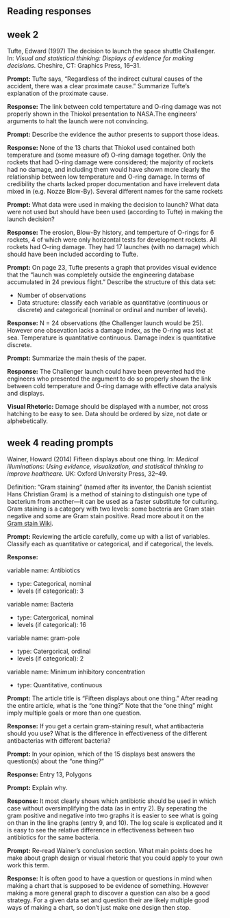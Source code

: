 
## Reading responses

## week 2

Tufte, Edward (1997) The decision to launch the space shuttle
Challenger. In: *Visual and statistical thinking: Displays of evidence
for making decisions.* Cheshire, CT: Graphics Press, 16–31.

**Prompt:** Tufte says, “Regardless of the indirect cultural causes of
the accident, there was a clear proximate cause.” Summarize Tufte’s
explanation of the proximate cause.

**Response:** The link between cold tempertature and O-ring damage was
not properly shown in the Thiokol presentation to NASA.The engineers’
arguments to halt the launch were not convincing.

**Prompt:** Describe the evidence the author presents to support those
ideas.

**Response:** None of the 13 charts that Thiokol used contained both
temperature and (some measure of) O-ring damage together. Only the
rockets that had O-ring damage were considered; the majority of rockets
had no damage, and including them would have shown more clearly the
relationship between low temperature and O-ring damage. In terms of
credibility the charts lacked proper documentation and have irrelevent
data mixed in (e.g. Nozze Blow-By). Several different names for the same
rockets

**Prompt:** What data were used in making the decision to launch? What
data were not used but should have been used (according to Tufte) in
making the launch decision?

**Response:** The erosion, Blow-By history, and temperture of O-rings
for 6 rockets, 4 of which were only horizontal tests for development
rockets. All rockets had O-ring damage. They had 17 launches (with no
damage) which should have been included according to Tufte.

**Prompt:** On page 23, Tufte presents a graph that provides visual
evidence that the “launch was completely outside the engineering
database accumulated in 24 previous flight.” Describe the structure of
this data set:

  - Number of observations
  - Data structure: classify each variable as quantitative (continuous
    or discrete) and categorical (nominal or ordinal and number of
    levels).

**Response:** N = 24 observations (the Challenger launch would be 25).
However one obsevation lacks a damage index, as the O-ring was lost at
sea. Temperature is quantitative continuous. Damage index is
quantitative discrete.

**Prompt:** Summarize the main thesis of the paper.

**Response:** The Challenger launch could have been prevented had the
engineers who presented the argument to do so properly shown the link
between cold temperature and O-ring damage with effective data analysis
and displays.

**Visual Rhetoric:** Damage should be displayed with a number, not cross
hatching to be easy to see. Data should be ordered by size, not date or
alphebetically.

## week 4 reading prompts

Wainer, Howard (2014) Fifteen displays about one thing. In: *Medical
illuminations: Using evidence, visualization, and statistical thinking
to improve healthcare.* UK: Oxford University Press, 32–49.

Definition: “Gram staining” (named after its inventor, the Danish
scientist Hans Christian Gram) is a method of staining to distinguish
one type of bacterium from another—it can be used as a faster substitute
for culturing. Gram staining is a category with two levels: some
bacteria are Gram stain negative and some are Gram stain positive. Read
more about it on the  
[Gram stain Wiki](https://en.wikipedia.org/wiki/Gram_stain).

**Prompt:** Reviewing the article carefully, come up with a list of
variables. Classify each as quantitative or categorical, and if
categorical, the levels.

**Response:**

variable name: Antibiotics

  - type: Categorical, nominal
  - levels (if categorical): 3

variable name: Bacteria

  - type: Catergorical, nominal
  - levels (if categorical): 16

variable name: gram-pole

  - type: Catergorical, ordinal
  - levels (if categorical): 2

variable name: Minimum inhibitory concentration

  - type: Quantitative, continuous

**Prompt:** The article title is “Fifteen displays about one thing.”
After reading the entire article, what is the “one thing?” Note that the
“one thing” might imply multiple goals or more than one question.

**Response:** If you get a certain gram-staining result, what
antibacteria should you use? What is the difference in effectiveness of
the different antibacterias with different bacteria?

**Prompt:** In your opinion, which of the 15 displays best answers the
question(s) about the “one thing?”

**Response:** Entry 13, Polygons

**Prompt:** Explain why.

**Response:** It most clearly shows which antibiotic should be used in
which case without oversimplifying the data (as in entry 2). By
seperating the gram positive and negative into two graphs it is easier
to see what is going on than in the line graphs (entry 9, and 10). The
log scale is explicated and it is easy to see the relative difference in
effectiveness between two antibiotics for the same bacteria.

**Prompt:** Re-read Wainer’s conclusion section. What main points does
he make about graph design or visual rhetoric that you could apply to
your own work this term.

**Response:** It is often good to have a question or questions in mind
when making a chart that is supposed to be evidence of something.
However making a more general graph to discover a question can also be a
good strategy. For a given data set and question their are likely
multiple good ways of making a chart, so don’t just make one design then
stop.
